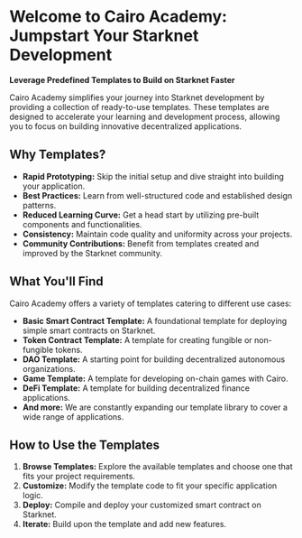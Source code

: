 # Welcome to Cairo Academy: Jumpstart Your Starknet Development

**Leverage Predefined Templates to Build on Starknet Faster**

Cairo Academy simplifies your journey into Starknet development by providing a collection of ready-to-use templates. These templates are designed to accelerate your learning and development process, allowing you to focus on building innovative decentralized applications.

## Why Templates?

- **Rapid Prototyping:** Skip the initial setup and dive straight into building your application.
- **Best Practices:** Learn from well-structured code and established design patterns.
- **Reduced Learning Curve:** Get a head start by utilizing pre-built components and functionalities.
- **Consistency:** Maintain code quality and uniformity across your projects.
- **Community Contributions:** Benefit from templates created and improved by the Starknet community.

## What You'll Find

Cairo Academy offers a variety of templates catering to different use cases:

- **Basic Smart Contract Template:** A foundational template for deploying simple smart contracts on Starknet.
- **Token Contract Template:** A template for creating fungible or non-fungible tokens.
- **DAO Template:** A starting point for building decentralized autonomous organizations.
- **Game Template:** A template for developing on-chain games with Cairo.
- **DeFi Template:** A template for building decentralized finance applications.
- **And more:** We are constantly expanding our template library to cover a wide range of applications.

## How to Use the Templates

1.  **Browse Templates:** Explore the available templates and choose one that fits your project requirements.
2.  **Customize:** Modify the template code to fit your specific application logic.
3.  **Deploy:** Compile and deploy your customized smart contract on Starknet.
4.  **Iterate:** Build upon the template and add new features.

